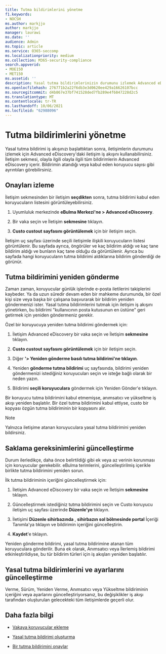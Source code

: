 ```yaml
---
title: Tutma bildirimlerini yönetme
f1.keywords:
- NOCSH
ms.author: markjjo
author: markjjo
manager: laurawi
ms.date: ''
audience: Admin
ms.topic: article
ms.service: O365-seccomp
ms.localizationpriority: medium
ms.collection: M365-security-compliance
search.appverid:
- MOE150
- MET150
ms.assetid: ''
description: Yasal tutma bildirimlerinizin durumunu izlemek Advanced eDiscovery gerekirse güncelleştirme ve yeniden posta ile bu bildirimlerin iletişim iş akışını kullanın.
ms.openlocfilehash: 276771b2a22f6db3e3d0620ee429a16626107bcc
ms.sourcegitcommit: d4b867e37bf741528ded7fb289e4f6847228d2c5
ms.translationtype: MT
ms.contentlocale: tr-TR
ms.lasthandoff: 10/06/2021
ms.locfileid: "62988096"
---
```

# <a name="manage-hold-notifications"></a>Tutma bildirimlerini yönetme

Yasal tutma bildirimi iş akışınızı başlattıktan sonra, iletişimlerin durumunu izlemek için Advanced eDiscovery'daki iletişim iş akışını kullanabilirsiniz. İletişim sekmesi, olayla ilgili olayla ilgili tüm bildirimlerin Advanced eDiscovery içerir. Bildirimin atandığı veya kabul eden koruyucu sayısı gibi ayrıntıları görebilirsiniz.

## <a name="monitor-acknowledgments"></a>Onayları izleme

İletişim sekmesinden bir iletişim **seçdikten** sonra, tutma bildirimi kabul eden koruyucuların listesini görüntüleyebilirsiniz. 

1. Uyumluluk merkezinde **eBulma Merkezi'ne > Advanced eDiscovery**.

2. Bir vaka seçin ve İletişim **sekmesine** tıklayın.

3. **Custo custout sayfasını görüntülemek** için bir iletişim seçin.

İletişim uç sayfası üzerinde seçili iletişimle ilişkili koruyucuların listesi görüntülenir. Bu sayfada ayrıca, öngörüler ve kaç bildirim aldığı ve kaç tane bildirim aldığı ve bunların kaç tane olduğu da görüntülenir. Ayrıca bu sayfada hangi koruyucuların tutma bildirimi aldıklarına bildirim gönderdiği de görünür.

## <a name="re-send-a-hold-notice"></a>Tutma bildirimini yeniden gönderme

Zaman zaman, koruyucular günlük işlerinde e-posta iletilerini takiplerini kaybeder. Ya da uzun süredir devam eden bir mahkeme durumunda, bir özel kişi size veya başka bir çalışana başvurarak bir bildirim yeniden göndermenizi ister. Yasal tutma bildirimlerini tutmak için iletişim iş akışını yönetirken, bu bildirimi "kullanıcının posta kutusunun en üstüne" geri getirmek için yeniden göndermeniz gerekir.

Özel bir koruyucuya yeniden tutma bildirimi göndermek için:

1. İletişim Advanced eDiscovery bir vaka seçin ve İletişim **sekmesine** tıklayın.

2. **Custo custout sayfasını görüntülemek** için bir iletişim seçin.

3. Diğer **'> Yeniden gönderme basılı tutma bildirimi'ne tıklayın**.

4. Yeniden **gönderme tutma bildirimi** uç sayfasında, bildirimi yeniden göndermenizi istediğiniz koruyucuları seçin ve isteğe bağlı olarak bir neden yazın.

5. Bildirimi **seçili koruyuculara** göndermek için Yeniden Gönder'e tıklayın.

Bir koruyucu tutma bildirimini kabul etmemişse, anımsatıcı ve yükseltme iş akışı yeniden başlatılır. Bir özel tutma bildirimini kabul ettiyse, custo bir kopyası özgün tutma bildiriminin bir kopyasını alır.

> [!NOTE]
> Yalnızca iletişime atanan koruyuculara yasal tutma bildirimini yeniden bildirsiniz. 

## <a name="update-preservation-requirements"></a>Saklama gereksinimlerini güncelleştirme
  
Durum ilerledikçe, daha önce belirtildiği gibi ek veya az verinin korunması için koruyucular gerekebilir. eBulma terimlerini, güncelleştirilmiş içerikle birlikte tutma bildirimini yeniden sorun.

İlk tutma bildiriminin içeriğini güncelleştirmek için:

1. İletişim Advanced eDiscovery bir vaka seçin ve İletişim **sekmesine** tıklayın.

2. Güncelleştirmek istediğiniz tutma bildirimini seçin ve Custo koruyucu iletişim  uç sayfası üzerinde **Düzenle'ye** tıklayın.

3. İletişimi **Düzenle sihirbazında** , **sihirbazın sol bölmesinde portal** İçeriği Tanımla'ya tıklayın ve bildirimin içeriğini güncelleştirin.

4. **Kaydet**'e tıklayın.

Yeniden gönderme bildirimi, yasal tutma bildirimine atanan tüm koruyuculara gönderilir. Buna ek olarak, Anımsatıcı veya İlerlemiş bildirimi etkinleştirildiyse, bu tür bildirim türleri için iş akışları yeniden başlatılır.

## <a name="update-legal-hold-notifications-and-settings"></a>Yasal tutma bildirimlerini ve ayarlarını güncelleştirme

Verme, Sürüm, Yeniden Verme, Anımsatıcı veya Yükseltme bildiriminin içeriğini veya ayarlarını güncelleştiriyorsanız, bu değişiklikler iş akışı tarafından oluşturulan gelecekteki tüm iletişimlerde geçerli olur.

## <a name="more-information"></a>Daha fazla bilgi

- [Vakaya koruyucular ekleme](add-custodians-to-case.md)

- [Yasal tutma bildirimi oluşturma](create-hold-notification.md)

- [Bir tutma bildirimini onaylar](acknowledge-hold-notification.md)
